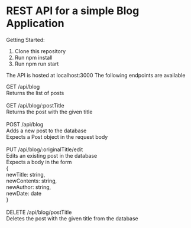 # REST API for a simple Blog Application

Getting Started:<br>
1. Clone this repository
2. Run npm install
3. Run npm run start

The API is hosted at localhost:3000
The following endpoints are available

GET /api/blog<br>
Returns the list of posts<br><br>
GET /api/blog/:postTitle<br>
Returns the post with the given title<br><br>
POST /api/blog<br>
Adds a new post to the database<br>
Expects a Post object in the request body<br><br>
PUT /api/blog/:originalTitle/edit<br>
Edits an existing post in the database<br>
Expects a body in the form<br>
{<br>
    newTitle: string,<br>
    newContents: string,<br>
    newAuthor: string,<br>
    newDate: date<br>
}<br><br>
DELETE /api/blog/postTitle<br>
Deletes the post with the given title from the database<br>
